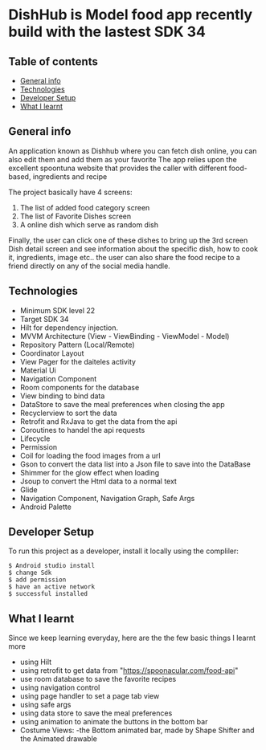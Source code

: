 # DishHub is Model food app recently build with the lastest SDK 34


## Table of contents
* [General info](#general-info)
* [Technologies](#technologies)
* [Developer Setup](#setup)
* [What I learnt](#What-I-learnt)

## General info
An application known as Dishhub where you can fetch dish online, you can also edit them and add them as your favorite 
The app relies upon the excellent spoontuna website that provides the caller with different food-based, ingredients and recipe 


The project basically have 4 screens:

1. The list of added food category screen
2. The list of Favorite Dishes screen 
3. A online dish which serve as random dish

Finally, the user can click one of these dishes to bring up the 3rd screen Dish detail screen and see information about the specific dish, how to cook it, ingredients, image etc.. the user can also share the food recipe to a friend directly on any of the social media handle.


## Technologies


* Minimum SDK level 22 
* Target SDK 34
* Hilt for dependency injection.
* MVVM Architecture (View - ViewBinding - ViewModel - Model)
* Repository Pattern (Local/Remote)
* Coordinator Layout
* View Pager for the daiteles activity
* Material Ui
* Navigation Component
* Room components for the database
* View binding to bind data
* DataStore to save the meal preferences when closing the app
* Recyclerview to sort the data
* Retrofit and RxJava to get the data from the api
* Coroutines to handel the api requests
* Lifecycle
* Permission 
* Coil for loading the food images from a url
* Gson to convert the data list into a Json file to save into the DataBase
* Shimmer for the glow effect when loading
* Jsoup to convert the Html data to a normal text
* Glide
* Navigation Component, Navigation Graph, Safe Args
* Android Palette

	
## Developer Setup
To run this project as a developer, install it locally using the compliler:
```
$ Android studio install 
$ change Sdk 
$ add permission 
$ have an active network 
$ successful installed 
```

## What I learnt
Since we keep learning everyday, here are the the few basic things I learnt more
* using Hilt
* using retrofit to get data from "https://spoonacular.com/food-api"
* use room database to save the favorite recipes
* using navigation control
* using page handler to set a page tab view
* using safe args
* using data store to save the meal preferences
* using animation to animate the buttons in the bottom bar
* Costume Views: -the Bottom animated bar, made by Shape Shifter and the Animated drawable

